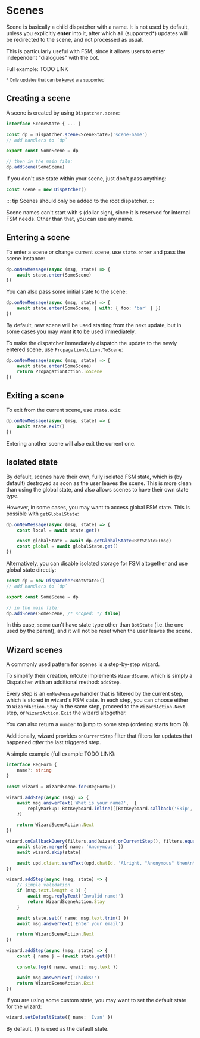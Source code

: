 # Scenes

Scene is basically a child dispatcher with a name. It is not used by default,
unless you explicitly **enter** into it, after which **all** (supported*)
updates will be redirected to the scene, and not processed as usual.

This is particularly useful with FSM, since it allows users to
enter independent "dialogues" with the bot.

Full example: TODO LINK

<p><small>* Only updates that can be <a href="./state#keying">keyed</a> are supported</small></p>

## Creating a scene

A scene is created by using `Dispatcher.scene`:

```ts
interface SceneState { ... }

const dp = Dispatcher.scene<SceneState>('scene-name')
// add handlers to `dp`

export const SomeScene = dp

// then in the main file:
dp.addScene(SomeScene)
```

If you don't use state within your scene, just don't pass anything:

```ts
const scene = new Dispatcher()
```

::: tip
Scenes should only be added to the root dispatcher.
:::

Scene names can't start with `$` (dollar sign), since it is reserved
for internal FSM needs. Other than that, you can use any name.

## Entering a scene

To enter a scene or change current scene, use `state.enter` and pass the scene instance:

```ts
dp.onNewMessage(async (msg, state) => {
    await state.enter(SomeScene)
})
```

You can also pass some initial state to the scene:
```ts
dp.onNewMessage(async (msg, state) => {
    await state.enter(SomeScene, { with: { foo: 'bar' } })
})
```

By default, new scene will be used starting from the next update,
but in some cases you may want it to be used immediately.

To make the dispatcher immediately dispatch the update to the newly
entered scene, use `PropagationAction.ToScene`:

```ts
dp.onNewMessage(async (msg, state) => {
    await state.enter(SomeScene)
    return PropagationAction.ToScene
})
```

## Exiting a scene

To exit from the current scene, use `state.exit`:

```ts
dp.onNewMessage(async (msg, state) => {
    await state.exit()
})
```

Entering another scene will also exit the current one.

## Isolated state

By default, scenes have their own, fully isolated FSM state,
which is (by default) destroyed as soon as the user leaves the scene.
This is more clean than using the global state, and also allows
scenes to have their own state type.

However, in some cases, you may want to access global FSM state.
This is possible with `getGlobalState`:

```ts
dp.onNewMessage(async (msg, state) => {
    const local = await state.get()

    const globalState = await dp.getGlobalState<BotState>(msg)
    const global = await globalState.get()
})
```

Alternatively, you can disable isolated storage for FSM altogether and use
global state directly:

```ts
const dp = new Dispatcher<BotState>()
// add handlers to `dp`

export const SomeScene = dp

// in the main file:
dp.addScene(SomeScene, /* scoped: */ false)
```

In this case, `scene` can't have state type other than `BotState` (i.e. the
one used by the parent), and it will not be reset when the user
leaves the scene.


## Wizard scenes

A commonly used pattern for scenes is a step-by-step wizard.

To simplify their creation, mtcute implements `WizardScene`,
which is simply a Dispatcher with an additional method: `addStep`.

Every step is an `onNewMessage` handler that is filtered by the current
step, which is stored in wizard's FSM state. In each step, you can
choose either to `WizardAction.Stay` in the same step, proceed to the
`WizardAction.Next` step, or `WizardAction.Exit` the wizard altogether.

You can also return a `number` to jump to some step (ordering starts from 0).

Additionally, wizard provides `onCurrentStep` filter that filters for updates that
happened *after* the last triggered step.

A simple example (full example TODO LINK):

```ts
interface RegForm {
    name?: string
}

const wizard = WizardScene.for<RegForm>()

wizard.addStep(async (msg) => {
    await msg.answerText('What is your name?',  {
        replyMarkup: BotKeyboard.inline([[BotKeyboard.callback('Skip', 'SKIP')]]),
    })

    return WizardSceneAction.Next
})

wizard.onCallbackQuery(filters.and(wizard.onCurrentStep(), filters.equals('SKIP')), async (upd, state) => {
    await state.merge({ name: 'Anonymous' })
    await wizard.skip(state)

    await upd.client.sendText(upd.chatId, 'Alright, "Anonymous" then\n\nNow enter your email')
})

wizard.addStep(async (msg, state) => {
    // simple validation
    if (msg.text.length < 3) {
        await msg.replyText('Invalid name!')
        return WizardSceneAction.Stay
    }

    await state.set({ name: msg.text.trim() })
    await msg.answerText('Enter your email')

    return WizardSceneAction.Next
})

wizard.addStep(async (msg, state) => {
    const { name } = (await state.get())!

    console.log({ name, email: msg.text })

    await msg.answerText('Thanks!')
    return WizardSceneAction.Exit
})
```

If you are using some custom state, you may want to set the default
state for the wizard:

```ts
wizard.setDefaultState({ name: 'Ivan' })
```

By default, `{}` is used as the default state.
